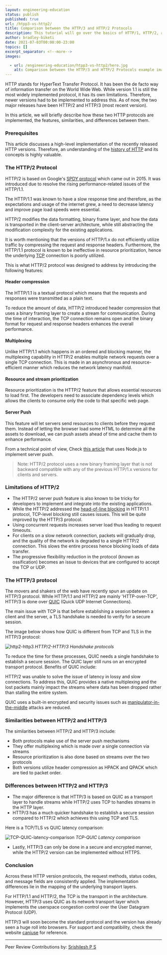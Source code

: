 ```yaml
---
layout: engineering-education
status: publish
published: true
url: /htpp3-vs-http2/
title: Comparison between the HTTP/3 and HTTP/2 Protocols
description: This tutorial will go over the basics of HTTP/1, HTTP/2, and HTTP/3. We will understand how each are different, by understanding its limitations and advantages.
author: bradley-biketi
date: 2021-07-03T00:00:00-23:00
topics: []
excerpt_separator: <!--more-->
images:

  - url: /engineering-education/htpp3-vs-http2/hero.jpg
    alt: Comparison between the HTTP/3 and HTTP/2 Protocols example image
---
```

HTTP stands for HyperText Transfer Protocol. It has been the de facto way of information transfer on the World Wide Web. While version 1.1 is still the most widely implemented protocol, it has its own limitations. Therefore, newer versions had to be implemented to address this. As of now, the two major releases have been HTTP/2 and HTTP/3 (most recent version).
<!--more-->
In this article, we will briefly describe how these two HTTP protocols are implemented, the features, similarities, and differences between them.

### Prerequisites
This article discusses a high-level implementation of the recently released HTTP versions. Therefore, an understanding of the [history of HTTP](https://en.wikipedia.org/wiki/Hypertext_Transfer_Protocol) and its concepts is highly valuable.

### The HTTP/2 Protocol
HTTP/2 is based on Google's [SPDY protocol](https://en.wikipedia.org/wiki/SPDY) which came out in 2015. It was introduced due to resolve the rising performance-related issues of the HTTP/1.1.

The HTTP/1.1 was known to have a slow response time and therefore, as the expectations and usage of the internet grew, a need to decrease latency and improve page load speeds were essential.

HTTP/2 modifies the data formatting, binary frame layer, and how the data is transported in the client-server architecture, while still abstracting the modification complexity for the existing applications.

It is worth mentioning that the versions of HTTP/1.x do not efficiently utilize traffic by compressing the request and response headers. Furthermore, the HTTP/1.1 protocol is known to be ineffective in resource prioritization, hence the underlying [TCP](https://en.wikipedia.org/wiki/Transmission_Control_Protocol) connection is poorly utilized.

This is what HTTP/2 protocol was designed to address by introducing the following features:

#### Header compression
The HTTP/1.1 is a textual protocol which means that the requests and responses were transmitted as a plain text.

To reduce the amount of data, HTTP/2 introduced header compression that uses a binary framing layer to create a stream for communication. During the time of interaction, the TCP connection remains open and the binary format for request and response headers enhances the overall performance.

#### Multiplexing
Unlike HTTP/1.1 which happens in an ordered and blocking manner, the multiplexing capability in HTTP/2 enables multiple network requests over a single TCP connection. This is made in an asynchronous and resource-efficient manner which reduces the network latency manifold.

#### Resource and stream prioritization
Resource prioritization is the HTTP/2 feature that allows essential resources to load first. The developers need to associate dependency levels which allows the clients to consume only the code to that specific web page.

#### Server Push
This feature will let servers send resources to clients before they request them. Instead of letting the browser load some HTML to determine all the assets to download, we can push assets ahead of time and cache them to enhance performance.

From a technical point of view, Check [this article](https://www.section.io/engineering-education/http2-in-nodejs/) that uses Node.js to implement server push.

> Note: HTTP/2 protocol uses a new binary framing layer that is not backward compatible with any of the previous HTTP/1.x versions for clients and servers.

### Limitations of HTTP/2
- The HTTP/2 server push feature is also known to be tricky for developers to implement and integrate into the existing applications.
- While the HTTP/2 addressed the [head-of-line blocking](https://en.wikipedia.org/wiki/Head-of-line_blocking) in HTTP/1.1 protocol, TCP-level blocking still causes issues. This will be quite improved by the HTTP/3 protocol.
- Using concurrent requests increases server load thus leading to request timeouts.
- For clients on a slow network connection, packets will gradually drop, and the quality of the network is degraded to a single HTTP/2 connection. This slows the entire process hence blocking loads of data transfer.
- The progressive flexibility reduction in the protocol (known as ossification) becomes an issue to devices that are configured to accept the TCP or UDP.

### The HTTP/3 protocol
The movers and shakers of the web have recently spun an update on HTTP/3 protocol. While HTTP/1.1 and HTTP/2 are mainly 'HTTP-over-TCP', HTTP/3 is done over [QUIC](https://en.wikipedia.org/wiki/QUIC) (Quick UDP Internet Connections).

The main issue with TCP is that before establishing a session between a client and the server, a TLS handshake is needed to verify for a secure session.

The image below shows how QUIC is different from TCP and TLS in the HTTP/3 protocol:

![http2-http3](/engineering-education/http3-vs-http2/http2-http3.png)
*HTTP/2-HTTP/3 Handshake protocols*

To reduce the time for these processes, QUIC needs a single handshake to establish a secure session. The QUIC layer still runs on an encrypted transport protocol. Benefits of QUIC include:

HTTP/2 was unable to solve the issue of latency in lossy and slow connections. To address this, QUIC provides a native multiplexing and the lost packets mainly impact the streams where data has been dropped rather than stalling the entire system.

QUIC uses a built-in encrypted and security issues such as [manipulator-in-the-middle](https://en.wikipedia.org/wiki/Man-in-the-middle_attack) attacks are reduced.

### Similarities between HTTP/2 and HTTP/3
The similarities between HTTP/2 and HTTP/3 include:

- Both protocols make use of the server push mechanisms
- They offer multiplexing which is made over a single connection via streams
- Resource prioritization is also done based on streams over the two protocols
- Both versions utilize header compression as HPACK and QPACK which are tied to packet order.

### Differences between HTTP/2 and HTTP/3
- The major difference is that HTTP/3 is based on QUIC as a transport layer to handle streams while HTTP/2 uses TCP to handles streams in the HTTP layer.
- HTTP/3 has a much quicker handshake to establish a secure session compared to HTTP/2 which achieves this using TCP and TLS.

Here is a TCP/TLS vs QUIC latency comparison:

![TCP-QUIC-latency-comparison](/engineering-education/http3-vs-http2/TCP-QUIC-latency.png)
*TCP-QUIC Latency comparison*

- Lastly, HTTP/3 can only be done in a secure and encrypted manner, while the HTTP/2 version can be implemented without HTTPS.

### Conclusion
Across these HTTP version protocols, the request methods, status codes, and message fields are consistently applied. The implementation differences lie in the mapping of the underlying transport layers.

For HTTP/1.1 and HTTP/2, the TCP is the transport in the architecture. However, HTTP/3 uses QUIC as its network transport layer which implements the userspace congestion control over the User Datagram Protocol (UDP).

HTTP/3 will soon become the standard protocol and the version has already seen a huge roll into browsers. For support and compatibility, check the website [caniuse](https://caniuse.com/http3) for reference.

---
Peer Review Contributions by: [Srishilesh P S](/engineering-education/authors/srishilesh-p-s/)